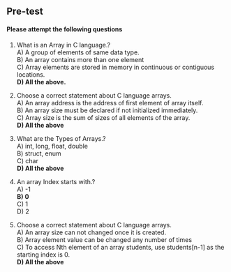 ## <b> Pre-test
#### Please attempt the following questions</b>

1) What is an Array in C language.?<br>
A) A group of elements of same data type.<br>
B) An array contains more than one element<br>
C) Array elements are stored in memory in continuous or contiguous locations.<br>
<b>D) All the above.</b><br>

2) Choose a correct statement about C language arrays.<br>
A) An array address is the address of first element of array itself.<br>
B) An array size must be declared if not initialized immediately.<br>
C) Array size is the sum of sizes of all elements of the array.<br>
<b>D) All the above</b><br>

3) What are the Types of Arrays.?<br>
A) int, long, float, double<br>
B) struct, enum<br>
C) char<br>
<b>D) All the above</b><br>

4) An array Index starts with.?<br>
A) -1<br>
<b>B) 0</b><br>
C) 1<br>
D) 2<br>

5) Choose a correct statement about C language arrays.<br>
A) An array size can not changed once it is created.<br>
B) Array element value can be changed any number of times<br>
C) To access Nth element of an array students, use students[n-1] as the starting index is 0.<br>
<b>D) All the above</b><br>
